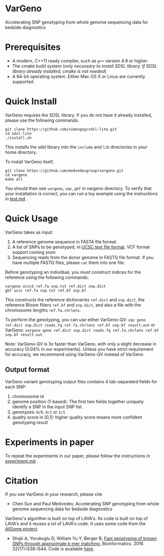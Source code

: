 # VarGeno
Accelerating SNP genotyping from whole genome sequencing data for bedside diagnostics

# Prerequisites
- A modern, C++11 ready compiler, such as `g++` version 4.9 or higher.
- The cmake build system (*only necessary to install SDSL library. If SDSL library already installed, cmake is not needed*)
- A 64-bit operating system. Either Mac OS X or Linux are currently supported.

# Quick Install

VarGeno requires the SDSL library. If you do not have it already installed, please use the following commands.

```
git clone https://github.com/simongog/sdsl-lite.git
cd sdsl-lite
./install.sh
```
This installs the sdsl library into the `include` and `lib` directories in your home directory.

To install VarGeno itself,

```
git clone https://github.com/medvedevgroup/vargeno.git
cd vargeno
make all
```

You should then see `vargeno`, `vqv`, `gbf` in vargeno directory. To verify that your installation is correct, you can run a toy example using the instructions in [test.md](https://github.com/medvedevgroup/vargeno/blob/master/test/test.md) .


# Quick Usage

VarGeno takes as input:
1. A reference genome sequence in FASTA file format.
2. A list of SNPs to be genotyped, in [UCSC text file format](http://genome.ucsc.edu/cgi-bin/hgTables?db=hg19&hgta_group=varRep&hgta_track=snp141Common&hgta_table=snp141Common&hgta_doSchema=describe+table+schema). VCF format support coming soon
3. Sequencing reads from the donor genome in FASTQ file format. If you have multiple FASTQ files, please `cat` them into one file.

Before genotyping an individual, you must construct indices for the reference using the following commands:
```
vargeno ucscd ref.fa snp.txt ref.dict snp.dict
gbf ucsc ref.fa snp.txt ref.bf snp.bf
```
This constructs the reference dictionaries `ref.dict` and `snp.dict`, the reference Bloom filters `ref.bf` and `snp.dict`, and also a file with the chromosome lengths `ref.fa.chrlens`.

To perform the genotyping, you can use either VarGeno-QV:
```vqv geno ref.dict snp.dict reads.fq ref.fa.chrlens ref.bf snp.bf result.out```
or VarGeno:
```vargeno geno ref.dict snp.dict reads.fq ref.fa.chrlens ref.bf snp.bf result.out```

Note: VarGeno-QV is 3x faster than VarGeno, with only a slight decrease in accuracy (0.04% in our experiments). Unless you have strict requirement for accuracy, we recommend using VarGeno-QV instead of VarGeno 


## Output format

VarGeno variant genotyping output files contains 4 tab-separated fields for each SNP: 

  1. chromosome id
  2. genome position (1-based): The first two fields together uniquely identify a SNP in the input SNP list.
  3. genotypes: `0/0`, `0/1` or `1/1` 
  4. quality score in [0,1]: higher quality score means more confident genotyping result

# Experiments in paper

To repeat the experiments in our paper, please follow the instructions in [experiment.md](https://github.com/medvedevgroup/vargeno/blob/master/experiment/experiment.md) .

# Citation

If you use VarGeno in your research, please cite
* Chen Sun and Paul Medvedev, Accelerating SNP genotyping from whole genome sequencing data for bedside diagnostics

VarGeno's algorithm is built on top of LAVA's. Its code is built on top of LAVA's and it reuses a lot of LAVA's code. It uses some code from the [AllSome project](https://github.com/medvedevgroup/bloomtree-allsome).
* Shajii A, Yorukoglu D, William Yu Y, Berger B, [Fast genotyping of known SNPs through approximate k-mer matching,](https://academic.oup.com/bioinformatics/article/32/17/i538/2450790) Bioinformatics. 2016 32(17):i538-i544. Code is available [here](https://github.com/arshajii/lava/).
